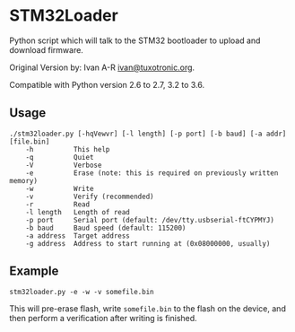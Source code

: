 STM32Loader
===========

Python script which will talk to the STM32 bootloader to upload and download firmware.

Original Version by: Ivan A-R <ivan@tuxotronic.org>.

Compatible with Python version 2.6 to 2.7, 3.2 to 3.6.


Usage
-----

```
./stm32loader.py [-hqVewvr] [-l length] [-p port] [-b baud] [-a addr] [file.bin]
    -h          This help
    -q          Quiet
    -V          Verbose
    -e          Erase (note: this is required on previously written memory)
    -w          Write
    -v          Verify (recommended)
    -r          Read
    -l length   Length of read
    -p port     Serial port (default: /dev/tty.usbserial-ftCYPMYJ)
    -b baud     Baud speed (default: 115200)
    -a address  Target address
    -g address  Address to start running at (0x08000000, usually)
```


Example
-------

```
stm32loader.py -e -w -v somefile.bin
```

This will pre-erase flash, write `somefile.bin` to the flash on the device, and then perform a verification after writing is finished.

